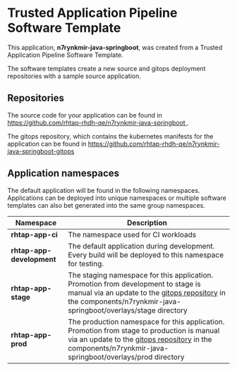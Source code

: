 # Trusted Application Pipeline Software Template

This application, **n7rynkmir-java-springboot**, was created from a Trusted Application Pipeline Software Template.

The software templates create a new source and gitops deployment repositories with a sample source application. 

## Repositories

The source code for your application can be found in [https://github.com/rhtap-rhdh-qe/n7rynkmir-java-springboot ](https://github.com/rhtap-rhdh-qe/n7rynkmir-java-springboot ).
 
The gitops repository, which contains the kubernetes manifests for the application can be found in 
[https://github.com/rhtap-rhdh-qe/n7rynkmir-java-springboot-gitops ](https://github.com/rhtap-rhdh-qe/n7rynkmir-java-springboot-gitops ) 

## Application namespaces 

The default application will be found in the following namespaces. Applications can be deployed into unique namespaces or multiple software templates can also bet generated into the same group namespaces.  

|  Namespace   |  Description   |  
| -------- | -------- |
| **rhtap-app-ci** | The namespace used for CI workloads |
| **rhtap-app-development** | The default application during development. Every build will be deployed to this namespace for testing. |
| **rhtap-app-stage** | The staging namespace for this application. Promotion from development to stage is manual via an update to the [gitops repository](https://github.com/rhtap-rhdh-qe/n7rynkmir-java-springboot-gitops ) in the components/n7rynkmir-java-springboot/overlays/stage directory |
| **rhtap-app-prod** | The production namespace for this application. Promotion from stage to production is manual via an update to the [gitops repository](https://github.com/rhtap-rhdh-qe/n7rynkmir-java-springboot-gitops ) in the components/n7rynkmir-java-springboot/overlays/prod directory |